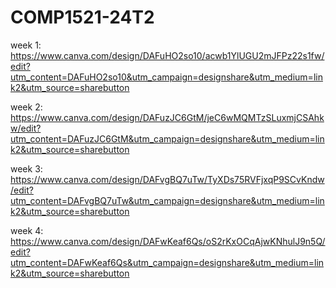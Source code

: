 # COMP1521-24T2

week 1: https://www.canva.com/design/DAFuHO2so10/acwb1YlUGU2mJFPz22s1fw/edit?utm_content=DAFuHO2so10&utm_campaign=designshare&utm_medium=link2&utm_source=sharebutton

week 2: https://www.canva.com/design/DAFuzJC6GtM/jeC6wMQMTzSLuxmjCSAhkw/edit?utm_content=DAFuzJC6GtM&utm_campaign=designshare&utm_medium=link2&utm_source=sharebutton

week 3: https://www.canva.com/design/DAFvgBQ7uTw/TyXDs75RVFjxqP9SCvKndw/edit?utm_content=DAFvgBQ7uTw&utm_campaign=designshare&utm_medium=link2&utm_source=sharebutton

week 4: https://www.canva.com/design/DAFwKeaf6Qs/oS2rKxOCqAjwKNhulJ9n5Q/edit?utm_content=DAFwKeaf6Qs&utm_campaign=designshare&utm_medium=link2&utm_source=sharebutton
